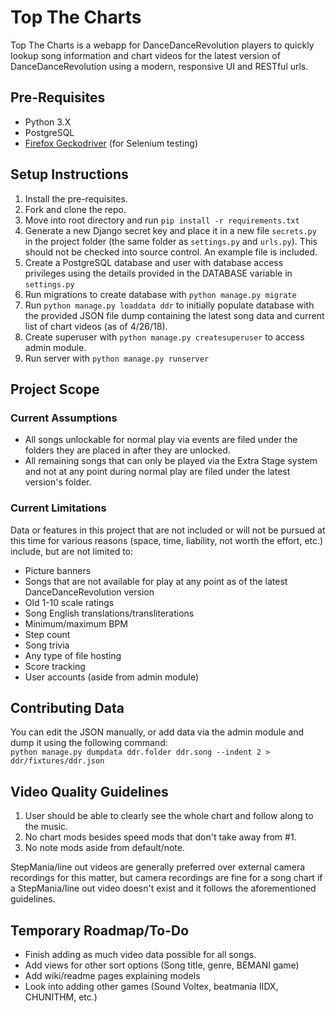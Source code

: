 Top The Charts
==================
Top The Charts is a webapp for DanceDanceRevolution players to quickly lookup song information and chart videos for the latest version of DanceDanceRevolution using a modern, responsive UI and RESTful urls. 

Pre-Requisites
------------
* Python 3.X
* PostgreSQL
* [Firefox Geckodriver](https://github.com/mozilla/geckodriver/releases) (for Selenium testing)

Setup Instructions
------------
1. Install the pre-requisites.
2. Fork and clone the repo.
3. Move into root directory and run `pip install -r requirements.txt`
4. Generate a new Django secret key and place it in a new file `secrets.py` in the project folder (the same folder as `settings.py` and `urls.py`). This should not be checked into source control. An example file is included.
5. Create a PostgreSQL database and user with database access privileges using the details provided in the DATABASE variable in `settings.py`
6. Run migrations to create database with `python manage.py migrate`
7. Run `python manage.py loaddata ddr` to initially populate database with the provided JSON file dump containing the latest song data and current list of chart videos (as of 4/26/18).
8. Create superuser with `python manage.py createsuperuser` to access admin module.
9. Run server with `python manage.py runserver`
 
Project Scope
------------
### Current Assumptions
* All songs unlockable for normal play via events are filed under the folders they are placed in after they are unlocked.
* All remaining songs that can only be played via the Extra Stage system and not at any point during normal play are filed under the latest version's folder.

### Current Limitations

Data or features in this project that are not included or will not be pursued at this time for various reasons (space, time, liability, not worth the effort, etc.) include, but are not limited to:

* Picture banners
* Songs that are not available for play at any point as of the latest DanceDanceRevolution version
* Old 1-10 scale ratings
* Song English translations/transliterations
* Minimum/maximum BPM 
* Step count
* Song trivia
* Any type of file hosting
* Score tracking
* User accounts (aside from admin module)

Contributing Data
------------
You can edit the JSON manually, or add data via the admin module and dump it using the following command:  
`python manage.py dumpdata ddr.folder ddr.song --indent 2 > ddr/fixtures/ddr.json`

Video Quality Guidelines
------------
1. User should be able to clearly see the whole chart and follow along to the music.
2. No chart mods besides speed mods that don't take away from #1.
3. No note mods aside from default/note.

StepMania/line out videos are generally preferred over external camera recordings for this matter, but camera recordings are fine for a song chart if a StepMania/line out video doesn't exist and it follows the aforementioned guidelines. 

Temporary Roadmap/To-Do
------------
* Finish adding as much video data possible for all songs.
* Add views for other sort options (Song title, genre, BEMANI game)
* Add wiki/readme pages explaining models
* Look into adding other games (Sound Voltex, beatmania IIDX, CHUNITHM, etc.)